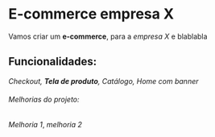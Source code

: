 # E-commerce empresa X

Vamos criar um **e-commerce**, para a *empresa X* e blablabla

## Funcionalidades:

_Checkout, **Tela de produto**, Catálogo, Home com banner_


###### Melhorias do projeto: 

_Melhoria 1_, _melhoria 2_